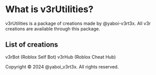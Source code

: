 # What is v3rUtilities?
v3rUtilities is a package of creations made by @yaboi-v3rt3x. All v3r creations are available through this package.

## List of creations
v3rBot (Roblox Self Bot)
v3rHub (Roblox Cheat Hub)

Copyright © 2024 @yaboi_v3rt3x. All rights reserved.
